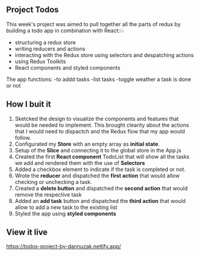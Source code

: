 ## Project Todos

This week's project was aimed to pull together all the parts of redux by building a todo app in combination with React:💥
- structuring a redux store
- writing reducers and actions
- interacting with the Redux store using selectors and despatching actions
- using Redux Toolkits
- React components and styled components


The app functions:
-to addd tasks
-list tasks
-toggle weather a task is done or not


## How I buit it

1. Sketcked the design to visualize the components and features that would be needed to implement. This brought clearity about the actions that I would need to dispactch and the Redux flow that my app would follow. 
2. Configurated my **Store** with an empty array as **initial state**. 
3. Setup of the **Slice** and connecting it to the global store in the App.js
4. Created the first **React component** TodoList that will show all the tasks we add and rendered them with the use of **Selectors**
5. Added a checkbox element to indicate if the task is completed or not. 
6. Wrote the **reducer** and dispatched the **first action** that would allow checking or unchecking a task.
7. Created a **delete button** and dispatched the **second action** that would remove the respective task
8. Added an **add task** button and dispatched the **third action** that would allow to add a new task to the existing list
9. Styled the app using **styled components**


## View it live

https://todos-project-by-dannuzak.netlify.app/
